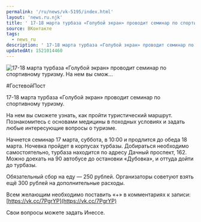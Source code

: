```yaml
---
permalink: '/ru/news/vk-5195/index.html'
layout: 'news.ru.njk'
title: ' 17-18 марта турбаза «Голубой экран» проводит семинар по спортивному туризму.    На нем вы смож…'
source: ВКонтакте
tags:
  - news_ru
description: ' 17-18 марта турбаза «Голубой экран» проводит семинар по спортивному туризму.    На нем вы смож…'
updatedAt: 1521014460
---
```

![ 17-18 марта турбаза «Голубой экран» проводит семинар по спортивному туризму.    На нем вы смож…](https://sun9-11.userapi.com/impf/c840232/v840232394/956e1/0iH0B0Fbkzs.jpg?size=1280x720&quality=96&sign=65d0264c08b633419a2bf5dd6895ad31&c_uniq_tag=5hVpBnSRrteIVlgaioWfIoxJ9zip7ORTQKuEpMxUZsA&type=album)

#ГостевойПост

17-18 марта турбаза «Голубой экран» проводит семинар по спортивному туризму.

На нем вы сможете узнать, как пройти туристический маршрут. Познакомитесь с основами медицины в походных условиях и задать любые интересующие вопросы о туризме.

Начнется семинар 17 марта, суббота, в 10:00 и продлится до обеда 18 марта. Ночевка пройдет в корпусах турбазы. Добираться необходимо самостоятельно, турбаза находится по адресу Дачный проспект, 162. Можно доехать на 90 автобусе до остановки «Дубовка», и оттуда дойти до турбазы.

Обязательный сбор на еду — 250 рублей. Организаторы советуют взять ещё 300 рублей на дополнительные расходы.

Всем желающим необходимо поставить «+» в комментариях к записи: [https://vk.cc/7PgrYP](https://vk.cc/7PgrYP)

Свои вопросы можете задать Инессе.
